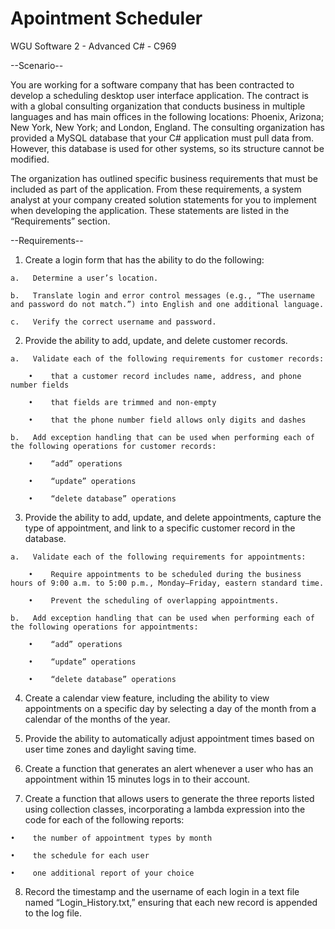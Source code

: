 # Apointment Scheduler
WGU Software 2 - Advanced C# - C969

--Scenario--

You are working for a software company that has been contracted to develop a scheduling desktop user interface application. The contract is with a global consulting organization that conducts business in multiple languages and has main offices in the following locations: Phoenix, Arizona; New York, New York; and London, England. The consulting organization has provided a MySQL database that your C# application must pull data from. However, this database is used for other systems, so its structure cannot be modified.

The organization has outlined specific business requirements that must be included as part of the application. From these requirements, a system analyst at your company created solution statements for you to implement when developing the application. These statements are listed in the “Requirements” section.

--Requirements--
1.   Create a login form that has the ability to do the following:

    a.   Determine a user’s location.
  
    b.   Translate login and error control messages (e.g., “The username and password do not match.”) into English and one additional language.
  
    c.   Verify the correct username and password.

2.   Provide the ability to add, update, and delete customer records.

    a.   Validate each of the following requirements for customer records:

        •    that a customer record includes name, address, and phone number fields

        •    that fields are trimmed and non-empty

        •    that the phone number field allows only digits and dashes

    b.   Add exception handling that can be used when performing each of the following operations for customer records:
    
        •    “add” operations
        
        •    “update” operations
        
        •    “delete database” operations

3.   Provide the ability to add, update, and delete appointments, capture the type of appointment, and link to a specific customer record in the database.

    a.   Validate each of the following requirements for appointments:
    
        •    Require appointments to be scheduled during the business hours of 9:00 a.m. to 5:00 p.m., Monday–Friday, eastern standard time.
        
        •    Prevent the scheduling of overlapping appointments.
    
    b.   Add exception handling that can be used when performing each of the following operations for appointments:
    
        •    “add” operations
        
        •    “update” operations
        
        •    “delete database” operations

4.   Create a calendar view feature, including the ability to view appointments on a specific day by selecting a day of the month from a calendar of the  months of the year.

5.   Provide the ability to automatically adjust appointment times based on user time zones and daylight saving time.

6.   Create a function that generates an alert whenever a user who has an appointment within 15 minutes logs in to their account.

7.   Create a function that allows users to generate the three reports listed using collection classes, incorporating a lambda expression into the code for each of the following reports:

    •    the number of appointment types by month
    
    •    the schedule for each user
    
    •    one additional report of your choice

8.   Record the timestamp and the username of each login in a text file named “Login_History.txt,” ensuring that each new record is appended to the log file.
